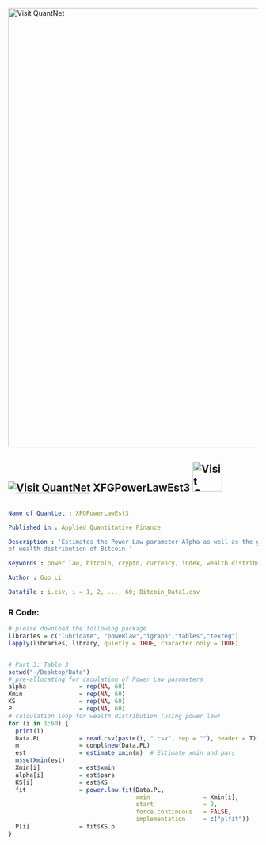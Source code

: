 
[<img src="https://github.com/QuantLet/Styleguide-and-FAQ/blob/master/pictures/banner.png" width="888" alt="Visit QuantNet">](http://quantlet.de/)

## [<img src="https://github.com/QuantLet/Styleguide-and-FAQ/blob/master/pictures/qloqo.png" alt="Visit QuantNet">](http://quantlet.de/) **XFGPowerLawEst3** [<img src="https://github.com/QuantLet/Styleguide-and-FAQ/blob/master/pictures/QN2.png" width="60" alt="Visit QuantNet 2.0">](http://quantlet.de/)

```yaml

Name of QuantLet : XFGPowerLawEst3

Published in : Applied Quantitative Finance

Description : 'Estimates the Power Law parameter Alpha as well as the goodness of fit of right tail
of wealth distribution of Bitcoin.'

Keywords : power law, bitcoin, crypto, currency, index, wealth distribution

Author : Guo Li

Datafile : i.csv, i = 1, 2, ..., 60; Bitcoin_Data1.csv

```


### R Code:
```r
# please download the following package
libraries = c("lubridate", "poweRlaw","igraph","tables","texreg")
lapply(libraries, library, quietly = TRUE, character.only = TRUE)


# Part 3: Table 3
setwd("~/Desktop/Data")
# pre-allocating for caculation of Power Law parameters
alpha               = rep(NA, 60)
Xmin                = rep(NA, 60)
KS                  = rep(NA, 60)
P                   = rep(NA, 60)
# calculation loop for wealth distribution (using power law)
for (i in 1:60) {
  print(i)
  Data.PL           = read.csv(paste(i, ".csv", sep = ""), header = T)[, 1]
  m                 = conpl$new(Data.PL)
  est               = estimate_xmin(m)  # Estimate xmin and pars
  m$setXmin(est)
  Xmin[i]           = est$xmin
  alpha[i]          = est$pars
  KS[i]             = est$KS
  fit               = power.law.fit(Data.PL, 
                                    xmin               = Xmin[i], 
                                    start              = 2, 
                                    force.continuous   = FALSE, 
                                    implementation     = c("plfit"))
  P[i]              = fit$KS.p
}



```
